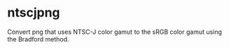 # ntscjpng
Convert png that uses NTSC-J color gamut to the sRGB color gamut using the Bradford method.

